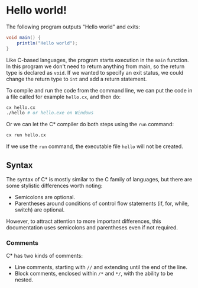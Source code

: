 # Hello world!

The following program outputs "Hello world" and exits:

```cs
void main() {
    println("Hello world");
}
```

Like C-based languages, the program starts execution in the `main` function.
In this program we don't need to return anything from main, so the return type is declared as `void`.
If we wanted to specify an exit status, we could change the return type to `int` and add a return statement.

To compile and run the code from the command line, we can put the code in a file called for example `hello.cx`, and then do:

```sh
cx hello.cx
./hello # or hello.exe on Windows
```

Or we can let the C* compiler do both steps using the `run` command:

```sh
cx run hello.cx
```

If we use the `run` command, the executable file `hello` will not be created.

## Syntax

The syntax of C* is mostly similar to the C family of languages, 
but there are some stylistic differences worth noting:

- Semicolons are optional.
- Parentheses around conditions of control flow statements (if, for, while, switch) are optional.

However, to attract attention to more important differences, this documentation
uses semicolons and parentheses even if not required. 

### Comments

C* has two kinds of comments:

- Line comments, starting with `//` and extending until the end of the line.
- Block comments, enclosed within `/*` and `*/`, with the ability to be nested.
